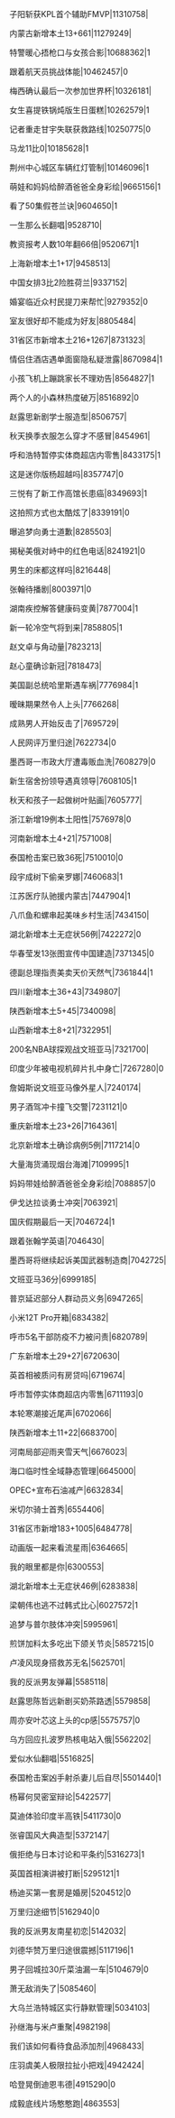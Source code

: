 子阳斩获KPL首个辅助FMVP|11310758|

内蒙古新增本土13+661|11279249|

特警暖心捂枪口与女孩合影|10688362|1

跟着航天员挑战体能|10462457|0

梅西确认最后一次参加世界杯|10326181|

女生喜提铁锅炖版生日蛋糕|10262579|1

记者重走甘宇失联获救路线|10250775|0

马龙11比0|10185628|1

荆州中心城区车辆红灯管制|10146096|1

萌娃和妈妈给醉酒爸爸全身彩绘|9665156|1

看了50集假苍兰诀|9604650|1

一生那么长翻唱|9528710|

教资报考人数10年翻66倍|9520671|1

上海新增本土1+17|9458513|

中国女排3比2险胜荷兰|9337152|

婚宴临近众村民提刀来帮忙|9279352|0

室友很好却不能成为好友|8805484|

31省区市新增本土216+1267|8731323|

情侣住酒店遇单面窗隐私疑泄露|8670984|1

小孩飞机上蹦跳家长不理劝告|8564827|1

两个人的小森林热度破万|8516892|0

赵露思新剧学士服造型|8506757|

秋天换季衣服怎么穿才不感冒|8454961|

呼和浩特暂停实体商超店内零售|8433175|1

这是迷你版杨超越吗|8357747|0

三悦有了新工作高馆长患癌|8349693|1

这拍照方式也太酷炫了|8339191|0

曝追梦向勇士道歉|8285503|

揭秘美俄对峙中的红色电话|8241921|0

男生的床都这样吗|8216448|

张翰待播剧|8003971|0

湖南疾控解答健康码变黄|7877004|1

新一轮冷空气将到来|7858805|1

赵文卓与角动量|7823213|

赵心童确诊新冠|7818473|

美国副总统哈里斯遇车祸|7776984|1

暧昧期果然令人上头|7766268|

成熟男人开始反击了|7695729|

人民网评万里归途|7622734|0

墨西哥一市政大厅遭毒贩血洗|7608279|0

新生宿舍扮领导遇真领导|7608105|1

秋天和孩子一起做树叶贴画|7605777|

浙江新增19例本土阳性|7576978|0

河南新增本土4+21|7571008|

泰国枪击案已致36死|7510010|0

段宇成树下偷亲罗娜|7460683|1

江苏医疗队驰援内蒙古|7447904|1

八爪鱼和螺串起美味乡村生活|7434150|

湖北新增本土无症状56例|7422272|0

华春莹发13张图宣传中国建造|7371345|0

德副总理指责美卖天价天然气|7361844|1

四川新增本土36+43|7349807|

陕西新增本土5+45|7340098|

山西新增本土8+21|7322951|

200名NBA球探观战文班亚马|7321700|

印度少年被电视机碎片扎中身亡|7267280|0

詹姆斯说文班亚马像外星人|7240174|

男子酒驾冲卡撞飞交警|7231121|0

重庆新增本土23+26|7164361|

北京新增本土确诊病例5例|7117214|0

大量海货涌现烟台海滩|7109995|1

妈妈带娃给醉酒爸爸全身彩绘|7088857|0

伊戈达拉谈勇士冲突|7063921|

国庆假期最后一天|7046724|1

跟着张翰学英语|7046430|

墨西哥将继续起诉美国武器制造商|7042725|

文班亚马36分|6999185|

普京延迟部分人群动员义务|6947265|

小米12T Pro开箱|6834382|

呼市5名干部防疫不力被问责|6820789|

广东新增本土29+27|6720630|

英首相被质问有房贷吗|6719674|

呼市暂停实体商超店内零售|6711193|0

本轮寒潮接近尾声|6702066|

陕西新增本土11+22|6683700|

河南局部迎雨夹雪天气|6676023|

海口临时性全域静态管理|6645000|

OPEC+宣布石油减产|6632834|

米切尔骑士首秀|6554406|

31省区市新增183+1005|6484778|

动画版一起来看流星雨|6364665|

我的眼里都是你|6300553|

湖北新增本土无症状46例|6283838|

梁朝伟也逃不过韩式比心|6027572|1

追梦与普尔肢体冲突|5995961|

煎饼加料太多吃出下颌关节炎|5857215|0

卢凌风现身搭救苏无名|5625701|

我的反派男友弹幕|5585118|

赵露思陈哲远新剧买奶茶路透|5579858|

周亦安叶芯这上头的cp感|5575757|0

乌方回应扎波罗热核电站入俄|5562202|

爱似水仙翻唱|5516825|

泰国枪击案凶手射杀妻儿后自尽|5501440|1

杨幂何炅密室辩论|5422577|

莫迪体验印度半高铁|5411730|0

张睿国风大典造型|5372147|

俄拒绝与日本讨论和平条约|5316273|1

英国首相演讲被打断|5295121|1

杨迪买第一套房是婚房|5204512|0

万里归途细节|5162940|0

我的反派男友南星初恋|5142032|

刘德华赞万里归途很震撼|5117196|1

男子回城拉30斤菜油漏一车|5104679|0

萧无敌消失了|5085460|

大乌兰浩特城区实行静默管理|5034103|

孙继海与米卢重聚|4982198|

我们该如何看待食品添加剂|4968433|

庄羽虞美人极限拉扯小把戏|4942424|

哈登晃倒迪恩韦德|4915290|0

成毅底线片场憨憨跑|4863553|

